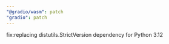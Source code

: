 ```yaml
---
"@gradio/wasm": patch
"gradio": patch
---
```


fix:replacing distutils.StrictVersion dependency for Python 3.12
